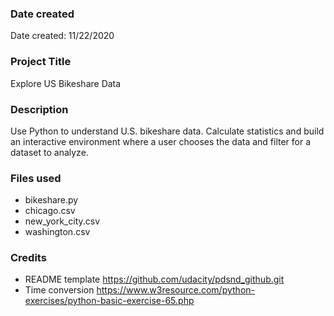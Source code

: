 ### Date created
Date created: 11/22/2020

### Project Title
Explore US Bikeshare Data

### Description
Use Python to understand U.S. bikeshare data. Calculate statistics and build an interactive environment where a user chooses the data and filter for a dataset to analyze.

### Files used
* bikeshare.py
* chicago.csv
* new_york_city.csv
* washington.csv

### Credits
* README template https://github.com/udacity/pdsnd_github.git
* Time conversion https://www.w3resource.com/python-exercises/python-basic-exercise-65.php
